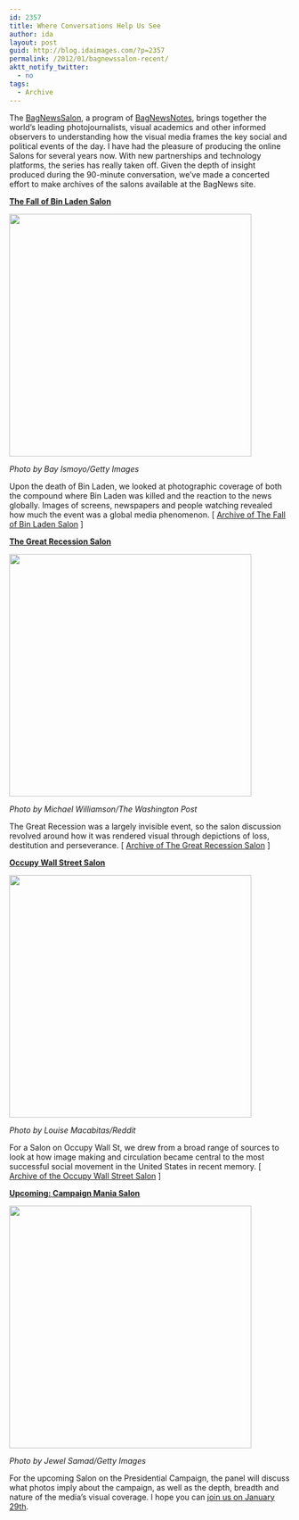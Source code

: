```yaml
---
id: 2357
title: Where Conversations Help Us See
author: ida
layout: post
guid: http://blog.idaimages.com/?p=2357
permalink: /2012/01/bagnewssalon-recent/
aktt_notify_twitter:
  - no
tags:
  - Archive
---
```

The [BagNewsSalon][1], a program of [BagNewsNotes][2], brings together the world&#8217;s leading photojournalists, visual academics and other informed observers to understanding how the visual media frames the key social and political events of the day. I have had the pleasure of producing the online Salons for several years now. With new partnerships and technology platforms, the series has really taken off. Given the depth of insight produced during the 90-minute conversation, we&#8217;ve made a concerted effort to make archives of the salons available at the BagNews site.

<span style="text-decoration: underline;"><strong><a href="http://www.bagnewsnotes.com/2011/05/salon-bin-laden/">The Fall of Bin Laden Salon</a></strong></span>

<img class="alignnone" title="Bin Laden, News" src="http://www.bagnewsnotes.com/files/2011/05/6-Marines-Afghanistan-Obama-announcement-600x399.jpg" alt="" width="435" />

*Photo by Bay Ismoyo/Getty Images*

Upon the death of Bin Laden, we looked at photographic coverage of both the compound where Bin Laden was killed and the reaction to the news globally. Images of screens, newspapers and people watching revealed how much the event was a global media phenomenon. [ [Archive of The Fall of Bin Laden Salon][3] ]

<span style="text-decoration: underline;"><strong><a href="http://www.bagnewsnotes.com/2011/10/visual-framing-of-the-great-recession/">The Great Recession Salon</a></strong></span>

<img class="alignnone" title="Recession" src="http://www.bagnewsnotes.com/files/2011/10/01-Williams.jpg" alt="" width="435" />

*Photo by Michael Williamson/The Washington Post*

The Great Recession was a largely invisible event, so the salon discussion revolved around how it was rendered visual through depictions of loss, destitution and perseverance. [ [Archive of The Great Recession Salon][4] ]

<span style="text-decoration: underline;"><strong><a href="http://www.bagnewsnotes.com/2011/11/bagnewssalon-occupy-wall-street/">Occupy Wall Street Salon</a></strong></span>

<img class="alignnone" title="OWS" src="http://www.bagnewsnotes.com/files/2011/11/08-pepperSpray-600x400.jpg" alt="" width="435" />

*Photo by Louise Macabitas/Reddit*

For a Salon on Occupy Wall St, we drew from a broad range of sources to look at how image making and circulation became central to the most successful social movement in the United States in recent memory. [ [Archive of the Occupy Wall Street Salon][5] ]

<span style="text-decoration: underline;"><strong><a href="http://www.bagnewsnotes.com/2012/01/bagnewssalon-campaign-mania/">Upcoming: Campaign Mania Salon</a></strong></span>

<img class="alignnone" title="Campaign Mania" src="http://www.bagnewsnotes.com/files/2012/01/test-600x411.jpg" alt="" width="435" />

*Photo by Jewel Samad/Getty Images*

For the upcoming Salon on the Presidential Campaign, the panel will discuss what photos imply about the campaign, as well as the depth, breadth and nature of the media’s visual coverage. I hope you can [join us on January 29th][6].

 [1]: http://www.bagnewsnotes.com/salon/
 [2]: http://www.bagnewsnotes.com
 [3]: http://www.bagnewsnotes.com/2011/05/salon-bin-laden/
 [4]: http://www.bagnewsnotes.com/2011/10/visual-framing-of-the-great-recession/
 [5]: http://www.bagnewsnotes.com/2011/11/bagnewssalon-occupy-wall-street/
 [6]: http://www.bagnewsnotes.com/2012/01/bagnewssalon-campaign-mania/